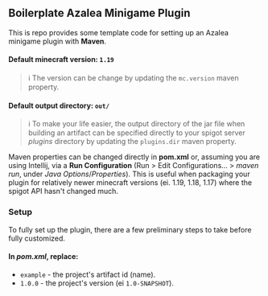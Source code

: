 ## Boilerplate Azalea Minigame Plugin

This is repo provides some template code for setting up an Azalea minigame plugin with **Maven**.

#### Default minecraft version: `1.19`
> ℹ️ The version can be change by updating the `mc.version` maven property.

#### Default output directory: `out/`
> ℹ️ To make your life easier, the output directory of the jar file when building an artifact can be specified directly to your spigot server *plugins* directory by updating the `plugins.dir` maven property.

Maven properties can be changed directly in **pom.xml** or, assuming you are using Intellij, via a **Run Configuration** (Run > Edit Configurations... > *maven run*, under *Java Options*/*Properties*).
This is useful when packaging your plugin for relatively newer minecraft versions (ei. 1.19, 1.18, 1.17) where the spigot API hasn't changed much.

### Setup

To fully set up the plugin, there are a few preliminary steps to take before fully customized.

#### In *pom.xml*, replace:

* `example` - the project's artifact id (name).
* `1.0.0` - the project's version (ei `1.0-SNAPSHOT`).
